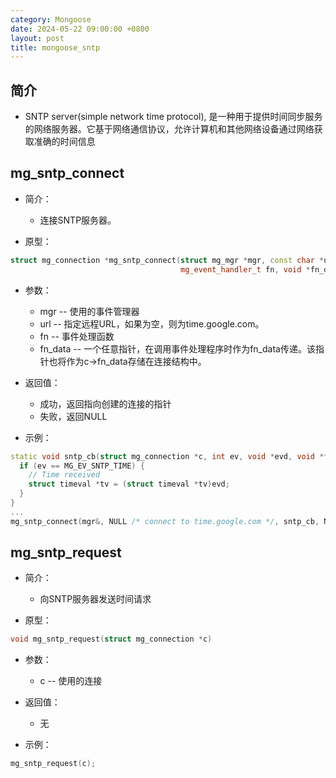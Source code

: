 ```yaml
---
category: Mongoose
date: 2024-05-22 09:00:00 +0800
layout: post
title: mongoose_sntp
---
```

## 简介

+ SNTP server(simple network time protocol), 是一种用于提供时间同步服务的网络服务器。它基于网络通信协议，允许计算机和其他网络设备通过网络获取准确的时间信息

## mg_sntp_connect

+ 简介：
  + 连接SNTP服务器。

+ 原型：
```cpp
struct mg_connection *mg_sntp_connect(struct mg_mgr *mgr, const char *url,
                                      mg_event_handler_t fn, void *fn_data)
```

+ 参数：
  + mgr -- 使用的事件管理器
  + url -- 指定远程URL，如果为空，则为time.google.com。
  + fn  -- 事件处理函数
  + fn_data -- 一个任意指针，在调用事件处理程序时作为fn_data传递。该指针也将作为c->fn_data存储在连接结构中。

+ 返回值：
  + 成功，返回指向创建的连接的指针
  + 失败，返回NULL

+ 示例：
```cpp
static void sntp_cb(struct mg_connection *c, int ev, void *evd, void *fnd) {
  if (ev == MG_EV_SNTP_TIME) {
    // Time received
    struct timeval *tv = (struct timeval *tv)evd;
  }
}
...
mg_sntp_connect(mgr&, NULL /* connect to time.google.com */, sntp_cb, NULL);
```

## mg_sntp_request 

+ 简介：
  + 向SNTP服务器发送时间请求

+ 原型：
```cpp
void mg_sntp_request(struct mg_connection *c)
```

+ 参数：
  + c -- 使用的连接

+ 返回值：
  + 无

+ 示例：
```cpp
mg_sntp_request(c);
```